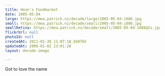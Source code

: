 ```yaml
---
title: Hoon's Foodmarket
date: 2005-05-04
large: https://mea.patrick.nz/decade/large/2005-05-04-1886.jpg
small: https://mea.patrick.nz/decade/small/2005-05-04-1886.jpg
smallRetina: https://mea.patrick.nz/decade/small/2005-05-04-1886@2x.jpg
flickrUrl: null
photoId: null
createdAt: 2011-01-30 11:07:18.560765
updatedAt: 2006-01-02 23:01:28
layout: decade-image

---
```

Got to love the name
